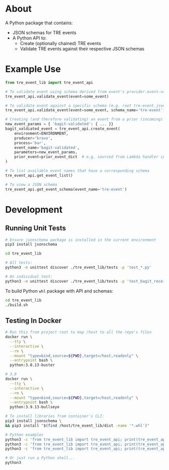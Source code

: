 # About

A Python package that contains:

* JSON schemas for TRE events
* A Python API to:
  * Create (optionally chained) TRE events
  * Validate TRE events against their respective JSON schemas

# Example Use

```python
from tre_event_lib import tre_event_api

# To validate event using schema derived from event's provider.event-name field:
tre_event_api.validate_event(event=some_event)

# To validate event against a specific schema (e.g. root tre-event.json schema)
tre_event_api.validate_event(event=some_event, schema_name='tre-event')

# Creating (and therefore validating) an event from a prior (incoming) event
new_event_params = { 'bagit-validated': { ... }}
bagit_valdiated_event = tre_event_api.create_event(
    environment=ENVIRONMENT,
    producer='bravo',
    process='bar',
    event_name='bagit-validated',
    parameters=new_event_params,
    prior_event=prior_event_dict  # e.g. sourced from Lambda handler input
)

# To list available event names that have a corresponding schema
tre_event_api.get_event_list()

# To view a JSON schema
tre_event_api.get_event_schema(event_name='tre-event')
```

# Development

## Running Unit Tests

```bash
# Ensure jsonschema package is installed in the current environment
pip3 install jsonschema
```

```bash
cd tre_event_lib

# All tests:
python3 -m unittest discover ./tre_event_lib/tests -p 'test_*.py'

# An individual test:
python3 -m unittest discover ./tre_event_lib/tests -p 'test_bagit_received.py'
```

To build Python `whl` package with API and schemas:

```bash
cd tre_event_lib
./build.sh
```

## Testing In Docker

```bash
# Run this from project root to map /host to all the repo's files
docker run \
  --tty \
  --interactive \
  --rm \
  --mount "type=bind,source=${PWD},target=/host,readonly" \
  --entrypoint bash \
  python:3.8.13-buster

# 3.9
docker run \
  --tty \
  --interactive \
  --rm \
  --mount "type=bind,source=${PWD},target=/host,readonly" \
  --entrypoint bash \
  python:3.9.13-bullseye
```

```bash
# To install libraries from container's CLI:
pip3 install jsonschema \
&& pip3 install "$(find /host/tre_event_lib/dist -name '*.whl')"
```

```bash
# Python examples
python3 -c 'from tre_event_lib import tre_event_api; print(tre_event_api.EVENT_VERSION)'
python3 -c 'from tre_event_lib import tre_event_api; print(tre_event_api.get_event_list())'
python3 -c 'from tre_event_lib import tre_event_api; print(tre_event_api.get_schema_store())'

# Or just run a Python shell...
python3
```
